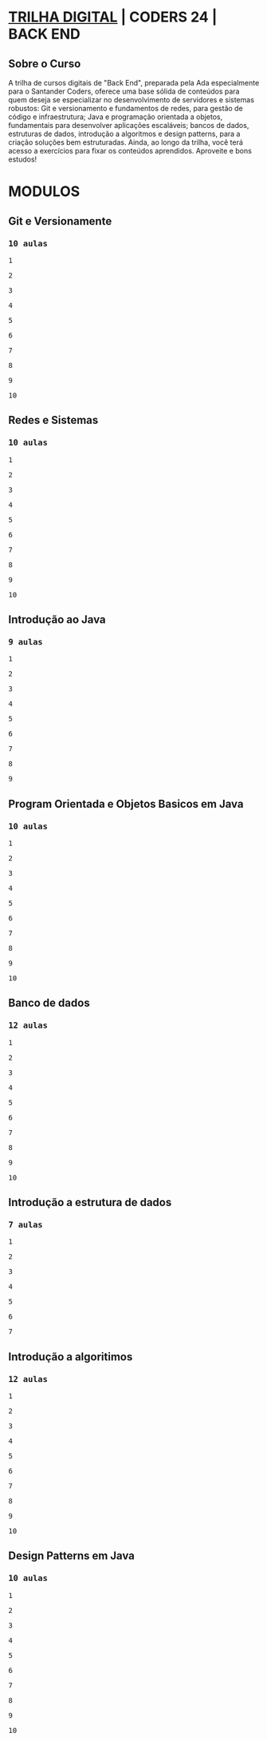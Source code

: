 <!DOCTYPE html>
<html lang="pt-BR">
<head>
    <meta charset="UTF-8">
    <meta name="viewport" content="width=device-width, initial-scale=1.0">
</head>
<body>

<h1><a href="https://app.santanderopenacademy.com" target="_blank" rel="noopener noreferrer">TRILHA DIGITAL</a> | CODERS 24 | BACK END</h1> 

<h2>Sobre o Curso</h2> 

<p> A trilha de cursos digitais de "Back End", 
    preparada pela Ada especialmente para o Santander Coders, 
    oferece uma base sólida de conteúdos para quem deseja se 
    especializar no desenvolvimento de servidores e sistemas 
    robustos: Git e versionamento e fundamentos de redes, para 
    gestão de código e infraestrutura; Java e programação orientada 
    a objetos, fundamentais para desenvolver aplicações escaláveis; 
    bancos de dados, estruturas de dados, introdução a algoritmos e 
    design patterns, para a criação soluções bem estruturadas. Ainda, 
    ao longo da trilha, você terá acesso a exercícios para fixar os 
    conteúdos aprendidos. Aproveite e bons estudos!</p>
 

<h1>MODULOS</h1> 

<h2>Git e Versionamente</h2> 
<h3><pre>10 aulas</pre></h3>

<p><pre>1</pre></p>
<p><pre>2</pre></p>
<p><pre>3</pre></p>
<p><pre>4</pre></p>
<p><pre>5</pre></p>
<p><pre>6</pre></p>
<p><pre>7</pre></p>
<p><pre>8</pre></p>
<p><pre>9</pre></p>
<p><pre>10</pre></p>

<h2>Redes e Sistemas</h2> 
<h3><pre>10 aulas</pre></h3>

<p><pre>1</pre></p>
<p><pre>2</pre></p>
<p><pre>3</pre></p>
<p><pre>4</pre></p>
<p><pre>5</pre></p>
<p><pre>6</pre></p>
<p><pre>7</pre></p>
<p><pre>8</pre></p>
<p><pre>9</pre></p>
<p><pre>10</pre></p>

<h2>Introdução ao Java</h2> 
<h3><pre>9 aulas</pre></h3> 

<p><pre>1</pre></p>
<p><pre>2</pre></p>
<p><pre>3</pre></p>
<p><pre>4</pre></p>
<p><pre>5</pre></p>
<p><pre>6</pre></p>
<p><pre>7</pre></p>
<p><pre>8</pre></p>
<p><pre>9</pre></p>

<h2>Program Orientada e Objetos Basicos em Java</h2> 
<h3><pre>10 aulas</pre></h3> 


<p><pre>1</pre></p>
<p><pre>2</pre></p>
<p><pre>3</pre></p>
<p><pre>4</pre></p>
<p><pre>5</pre></p>
<p><pre>6</pre></p>
<p><pre>7</pre></p>
<p><pre>8</pre></p>
<p><pre>9</pre></p>
<p><pre>10</pre></p>

<h2>Banco de dados</h2> 
<h3><pre>12 aulas</pre></h3>


<p><pre>1</pre></p>
<p><pre>2</pre></p>
<p><pre>3</pre></p>
<p><pre>4</pre></p>
<p><pre>5</pre></p>
<p><pre>6</pre></p>
<p><pre>7</pre></p>
<p><pre>8</pre></p>
<p><pre>9</pre></p>
<p><pre>10</pre></p>

<h2>Introdução a estrutura de dados</h2>
<h3><pre>7 aulas</pre></h3>


<p><pre>1</pre></p>
<p><pre>2</pre></p>
<p><pre>3</pre></p>
<p><pre>4</pre></p>
<p><pre>5</pre></p>
<p><pre>6</pre></p>
<p><pre>7</pre></p>


<h2>Introdução a algoritimos</h2>
<h3><pre>12 aulas</pre></h3>

<p><pre>1</pre></p>
<p><pre>2</pre></p>
<p><pre>3</pre></p>
<p><pre>4</pre></p>
<p><pre>5</pre></p>
<p><pre>6</pre></p>
<p><pre>7</pre></p>
<p><pre>8</pre></p>
<p><pre>9</pre></p>
<p><pre>10</pre></p>

<h2>Design Patterns em Java</h2> 
<h3><pre>10 aulas</pre></h3>

<p><pre>1</pre></p>
<p><pre>2</pre></p>
<p><pre>3</pre></p>
<p><pre>4</pre></p>
<p><pre>5</pre></p>
<p><pre>6</pre></p>
<p><pre>7</pre></p>
<p><pre>8</pre></p>
<p><pre>9</pre></p>
<p><pre>10</pre></p>

</body>
</html>
